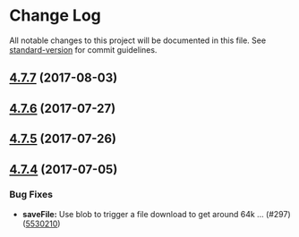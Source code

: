 # Change Log

All notable changes to this project will be documented in this file.
See [standard-version](https://github.com/conventional-changelog/standard-version) for commit guidelines.

<a name="4.7.7"></a>
## [4.7.7](https://github.com/sejoker/cf-ui/compare/cf-util-http-file@4.7.6...cf-util-http-file@4.7.7) (2017-08-03)




<a name="4.7.6"></a>
## [4.7.6](https://github.com/cloudflare/cf-ui/compare/cf-util-http-file@4.7.4...cf-util-http-file@4.7.6) (2017-07-27)




<a name="4.7.5"></a>
## [4.7.5](https://github.com/koddsson/cf-ui/compare/cf-util-http-file@4.7.4...cf-util-http-file@4.7.5) (2017-07-26)




<a name="4.7.4"></a>
## [4.7.4](https://github.com/cloudflare/cf-ui/compare/cf-util-http-file@4.7.3...cf-util-http-file@4.7.4) (2017-07-05)


### Bug Fixes

* **saveFile:** Use blob to trigger a file download to get around 64k … (#297) ([5530210](https://github.com/cloudflare/cf-ui/commit/5530210))
